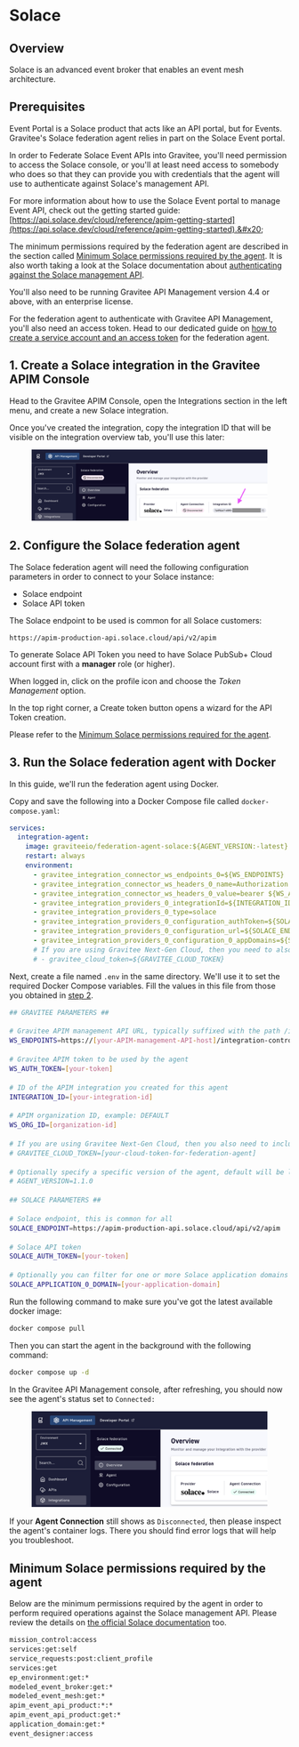 # Solace

## Overview

Solace is an advanced event broker that enables an event mesh architecture.

## Prerequisites

Event Portal is a Solace product that acts like an API portal, but for Events. Gravitee's Solace federation agent relies in part on the Solace Event portal.

In order to Federate Solace Event APIs into Gravitee, you'll need permission to access the Solace console, or you'll at least need access to somebody who does so that they can provide you with credentials that the agent will use to authenticate against Solace's management API.

For more information about how to use the Solace Event portal to manage Event API, check out the getting started guide: [https://api.solace.dev/cloud/reference/apim-getting-started](https://api.solace.dev/cloud/reference/apim-getting-started).&#x20;

The minimum permissions required by the federation agent are described in the section called [Minimum Solace permissions required by the agent](solace.md#minimum-solace-permissions-required-by-the-agent). It is also worth taking a look at the Solace documentation about [authenticating against the Solace management API](https://api.solace.dev/cloud/reference/apim-getting-started#api-authentication).

You'll also need to be running Gravitee API Management version 4.4 or above, with an enterprise license.&#x20;

For the federation agent to authenticate with Gravitee API Management, you'll also need an access token. Head to our dedicated guide on [how to create a service account and an access token](../federation-agent-service-account.md) for the federation agent.

## 1. Create a Solace integration in the Gravitee APIM Console

Head to the Gravitee APIM Console, open the Integrations section in the left menu, and create a new Solace integration.&#x20;

Once you've created the integration, copy the integration ID that will be visible on the integration overview tab, you'll use this later:

<figure><img src="../../../.gitbook/assets/image (39).png" alt=""><figcaption></figcaption></figure>

## 2. Configure the Solace federation agent

The Solace federation agent will need the following configuration parameters in order to connect to your Solace instance:

* Solace endpoint
* Solace API token

The Solace endpoint to be used is common for all Solace customers:&#x20;

```properties
https://apim-production-api.solace.cloud/api/v2/apim
```

To generate Solace API Token you need to have Solace PubSub+ Cloud account first with a **manager** role (or higher).

When logged in, click on the profile icon and choose the _Token Management_ option.

In the top right corner, a Create token button opens a wizard for the API Token creation.

Please refer to the [Minimum Solace permissions required for the agent](solace.md#minimum-solace-permissions-required-by-the-agent).

## 3. Run the Solace federation agent with Docker

In this guide, we'll run the federation agent using Docker.

Copy and save the following into a Docker Compose file called `docker-compose.yaml`:

```yaml
services:
  integration-agent:
    image: graviteeio/federation-agent-solace:${AGENT_VERSION:-latest}
    restart: always
    environment:
      - gravitee_integration_connector_ws_endpoints_0=${WS_ENDPOINTS}
      - gravitee_integration_connector_ws_headers_0_name=Authorization
      - gravitee_integration_connector_ws_headers_0_value=bearer ${WS_AUTH_TOKEN}
      - gravitee_integration_providers_0_integrationId=${INTEGRATION_ID}
      - gravitee_integration_providers_0_type=solace
      - gravitee_integration_providers_0_configuration_authToken=${SOLACE_AUTH_TOKEN}
      - gravitee_integration_providers_0_configuration_url=${SOLACE_ENDPOINT:-https://apim-production-api.solace.cloud/api/v2/apim}
      - gravitee_integration_providers_0_configuration_0_appDomains=${SOLACE_APPLICATION_0_DOMAIN:-}
      # If you are using Gravitee Next-Gen Cloud, then you need to also include a Cloud Token for Federation Agent
      # - gravitee_cloud_token=${GRAVITEE_CLOUD_TOKEN}
```

Next, create a file named `.env` in the same directory. We'll use it to set the required Docker Compose variables. Fill the values in this file from those you obtained in [step 2](solace.md#id-2.-configure-the-azure-federation-agent).

```bash
## GRAVITEE PARAMETERS ##

# Gravitee APIM management API URL, typically suffixed with the path /integration-controller
WS_ENDPOINTS=https://[your-APIM-management-API-host]/integration-controller

# Gravitee APIM token to be used by the agent
WS_AUTH_TOKEN=[your-token]

# ID of the APIM integration you created for this agent
INTEGRATION_ID=[your-integration-id]

# APIM organization ID, example: DEFAULT
WS_ORG_ID=[organization-id]

# If you are using Gravitee Next-Gen Cloud, then you also need to include a Cloud Token for Federation Agent (https://documentation.gravitee.io/apim/hybrid-installation-and-configuration-guides/next-gen-cloud#cloud-token)
# GRAVITEE_CLOUD_TOKEN=[your-cloud-token-for-federation-agent]

# Optionally specify a specific version of the agent, default will be latest
# AGENT_VERSION=1.1.0

## SOLACE PARAMETERS ##

# Solace endpoint, this is common for all
SOLACE_ENDPOINT=https://apim-production-api.solace.cloud/api/v2/apim

# Solace API token
SOLACE_AUTH_TOKEN=[your-token]

# Optionally you can filter for one or more Solace application domains
SOLACE_APPLICATION_0_DOMAIN=[your-application-domain]
```

Run the following command to make sure you've got the latest available docker image:

```bash
docker compose pull
```

Then you can start the agent in the background with the following command:

```bash
docker compose up -d
```

In the Gravitee API Management console, after refreshing, you should now see the agent's status set to `Connected:`

<figure><img src="../../../.gitbook/assets/Screenshot 2024-10-10 at 00.27.32.png" alt=""><figcaption></figcaption></figure>

If your **Agent Connection** still shows as `Disconnected`, then please inspect the agent's container logs. There you should find error logs that will help you troubleshoot.

## Minimum Solace permissions required by the agent

Below are the minimum permissions required by the agent in order to perform required operations against the Solace management API. Please review the details on [the official Solace documentation](https://api.solace.dev/cloud/reference/apim-getting-started#api-authentication) too.

```bash
mission_control:access
services:get:self
service_requests:post:client_profile
services:get
ep_environment:get:*
modeled_event_broker:get:*
modeled_event_mesh:get:*
apim_event_api_product:*:*
apim_event_api_product:get:*
application_domain:get:*
event_designer:access
```

